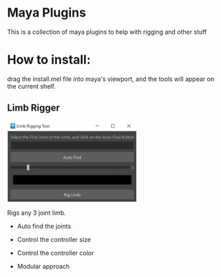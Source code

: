 # Maya Plugins 

This is a collection of maya plugins to help with rigging and other stuff 

# How to install: 
drag the install.mel file into maya's viewport, and the tools will appear on the current shelf. 


## Limb Rigger
<img src="assets/limbRiggingToolCapture.PNG" width = 300>

Rigs any 3 joint limb. 

* Auto find the joints

* Control the controller size 

* Control the controller color 

* Modular approach 